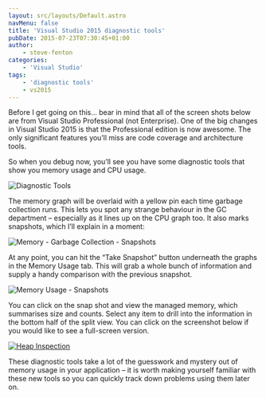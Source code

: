```yaml
---
layout: src/layouts/Default.astro
navMenu: false
title: 'Visual Studio 2015 diagnostic tools'
pubDate: 2015-07-23T07:30:45+01:00
author:
    - steve-fenton
categories:
    - 'Visual Studio'
tags:
    - 'diagnostic tools'
    - vs2015
---
```


Before I get going on this… bear in mind that all of the screen shots below are from Visual Studio Professional (not Enterprise). One of the big changes in Visual Studio 2015 is that the Professional edition is now awesome. The only significant features you’ll miss are code coverage and architecture tools.

So when you debug now, you’ll see you have some diagnostic tools that show you memory usage and CPU usage.

![Diagnostic Tools](/img/2015/07/diagnostic-tools.png)

The memory graph will be overlaid with a yellow pin each time garbage collection runs. This lets you spot any strange behaviour in the GC department – especially as it lines up on the CPU graph too. It also marks snapshots, which I’ll explain in a moment:

![Memory - Garbage Collection - Snapshots](/img/2015/07/memory-garbage-collection-and-snapshots.png)

At any point, you can hit the “Take Snapshot” button underneath the graphs in the Memory Usage tab. This will grab a whole bunch of information and supply a handy comparison with the previous snapshot.

![Memory Usage - Snapshots](/img/2015/07/memory-usage-snapshots.png)

You can click on the snap shot and view the managed memory, which summarises size and counts. Select any item to drill into the information in the bottom half of the split view. You can click on the screenshot below if you would like to see a full-screen version.

[![Heap Inspection](/img/2015/07/heap-inspection.png)](/img/2015/07/heap-inspection.png)

These diagnostic tools take a lot of the guesswork and mystery out of memory usage in your application – it is worth making yourself familiar with these new tools so you can quickly track down problems using them later on.